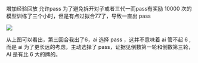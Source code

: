 增加经验回放
允许pass 为了避免拆开对子或者三代一而pass有奖励
10000 次的模型训练了三个小时，但是有点过拟合77了，导致一直出 pass

<image src="../assets/images/v2_replay_1.png" />

从上图可以看出，第三回合我出了6，ai 选择 pass ，这并不意味着 ai 管不起 6 , 而是 ai 为了更长远的考虑，主动选择了 pass，证据见倒数第一轮和倒数第三轮，AI 是有比 6 大的牌的。